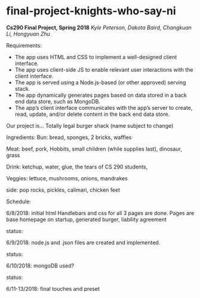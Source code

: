 # final-project-knights-who-say-ni

**Cs290 Final Project, Spring 2018**
*Kyle Peterson, Dakota Baird, Changkuan Li, Hongyuan Zhu*

Requirements:
* The app uses HTML and CSS to implement a well-designed client interface.
* The app uses client-side JS to enable relevant user interactions with the client interface.
* The app is served using a Node.js-based (or other approved) serving stack.
* The app dynamically generates pages based on data stored in a back end data store, such as MongoDB.
* The app’s client interface communicates with the app’s server to create, read, update, and/or delete content in the back end data store.

Our project is... Totally legal burger shack (name subject to change)






Ingredients:
  Bun:
    bread,
    sponges,
    2 bricks,
    waffles
    
  
  Meat:
    beef,
    pork,
    Hobbits,
    small children (while supplies last),
    dinosaur,
    grass
  
  Drink:
    ketchup,
    water,
    glue,
    the tears of CS 290 students,
    
  
  Veggies:
    lettuce,
    mushrooms,
    onions,
    mandrakes
  
  side:
    pop rocks,
    pickles,
    calimari,
    chicken feet


Schedule:

6/8/2018: initial html Handlebars and css for all 3 pages are done. Pages are base homepage on startup, generated burger, liability agreement


status:

6/9/2018: node.js and .json files are created and implemented.

status:

6/10/2018: mongoDB used?

status:

6/11-13/2018: final touches and preset
